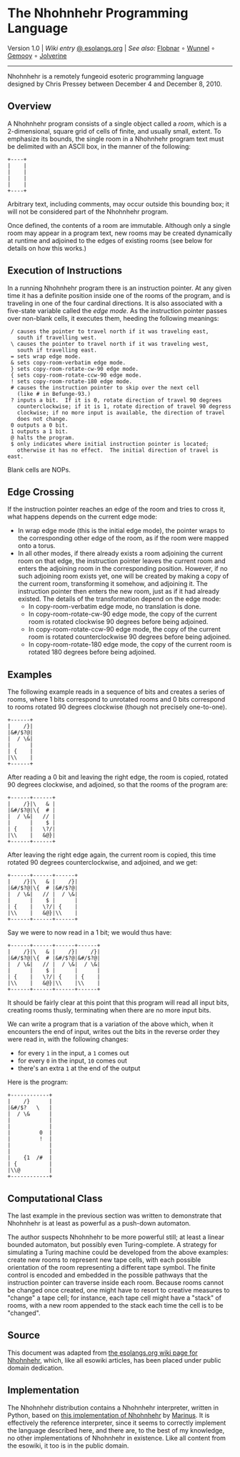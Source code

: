 The Nhohnhehr Programming Language
==================================

Version 1.0
| _Wiki entry_ [@ esolangs.org](https://esolangs.org/wiki/Nhohnhehr)
| _See also:_ [Flobnar](https://github.com/catseye/Flobnar#readme)
∘ [Wunnel](https://github.com/catseye/Wunnel#readme)
∘ [Gemooy](https://github.com/catseye/Gemooy#readme)
∘ [Jolverine](https://github.com/catseye/Jolverine#readme)

- - - -

Nhohnhehr is a remotely fungeoid esoteric programming language designed
by Chris Pressey between December 4 and December 8, 2010.

Overview
--------

A Nhohnhehr program consists of a single object called a *room*, which
is a 2-dimensional, square grid of cells of finite, and usually small,
extent. To emphasize its bounds, the single room in a Nhohnhehr program
text must be delimited with an ASCII box, in the manner of the
following:

    +----+
    |    |
    |    |
    |    |
    |    |
    +----+

Arbitrary text, including comments, may occur outside this bounding box;
it will not be considered part of the Nhohnhehr program.

Once defined, the contents of a room are immutable. Although only a
single room may appear in a program text, new rooms may be created
dynamically at runtime and adjoined to the edges of existing rooms (see
below for details on how this works.)

Execution of Instructions
-------------------------

In a running Nhohnhehr program there is an instruction pointer. At any
given time it has a definite position inside one of the rooms of the
program, and is traveling in one of the four cardinal directions. It is
also associated with a five-state variable called the *edge mode*. As
the instruction pointer passes over non-blank cells, it executes them,
heeding the following meanings:

     / causes the pointer to travel north if it was traveling east,
       south if travelling west.
     \ causes the pointer to travel north if it was traveling west,
       south if travelling east.
     = sets wrap edge mode.
     & sets copy-room-verbatim edge mode.
     } sets copy-room-rotate-cw-90 edge mode.
     { sets copy-room-rotate-ccw-90 edge mode.
     ! sets copy-room-rotate-180 edge mode.
     # causes the instruction pointer to skip over the next cell
       (like # in Befunge-93.)
     ? inputs a bit.  If it is 0, rotate direction of travel 90 degrees
       counterclockwise; if it is 1, rotate direction of travel 90 degress
       clockwise; if no more input is available, the direction of travel
       does not change.
     0 outputs a 0 bit.
     1 outputs a 1 bit.
     @ halts the program.
     $ only indicates where initial instruction pointer is located;
       otherwise it has no effect.  The initial direction of travel is east.

Blank cells are NOPs.

Edge Crossing
-------------

If the instruction pointer reaches an edge of the room and tries to
cross it, what happens depends on the current edge mode:

-   In wrap edge mode (this is the initial edge mode), the pointer wraps
    to the corresponding other edge of the room, as if the room were
    mapped onto a torus.
-   In all other modes, if there already exists a room adjoining the
    current room on that edge, the instruction pointer leaves the
    current room and enters the adjoining room in the corresponding
    position. However, if no such adjoining room exists yet, one will be
    created by making a copy of the current room, transforming it
    somehow, and adjoining it. The instruction pointer then enters the
    new room, just as if it had already existed. The details of the
    transformation depend on the edge mode:
    -   In copy-room-verbatim edge mode, no translation is done.
    -   In copy-room-rotate-cw-90 edge mode, the copy of the current
        room is rotated clockwise 90 degrees before being adjoined.
    -   In copy-room-rotate-ccw-90 edge mode, the copy of the current
        room is rotated counterclockwise 90 degrees before being
        adjoined.
    -   In copy-room-rotate-180 edge mode, the copy of the current room
        is rotated 180 degrees before being adjoined.

Examples
--------

The following example reads in a sequence of bits and creates a series
of rooms, where 1 bits correspond to unrotated rooms and 0 bits
correspond to rooms rotated 90 degrees clockwise (though not precisely
one-to-one).

    +------+
    |    /}|
    |&#/$?@|
    |  / \&|
    |      |
    | {    |
    |\\    |
    +------+

After reading a 0 bit and leaving the right edge, the room is copied,
rotated 90 degrees clockwise, and adjoined, so that the rooms of the
program are:

    +------+------+
    |    /}|\   & |
    |&#/$?@|\{  # |
    |  / \&|   // |
    |      |    $ |
    | {    |   \?/|
    |\\    |   &@}|
    +------+------+

After leaving the right edge again, the current room is copied, this
time rotated 90 degrees counterclockwise, and adjoined, and we get:

    +------+------+------+
    |    /}|\   & |    /}|
    |&#/$?@|\{  # |&#/$?@|
    |  / \&|   // |  / \&|
    |      |    $ |      |
    | {    |   \?/| {    |
    |\\    |   &@}|\\    |
    +------+------+------+

Say we were to now read in a 1 bit; we would thus have:

    +------+------+------+------+
    |    /}|\   & |    /}|    /}|
    |&#/$?@|\{  # |&#/$?@|&#/$?@|
    |  / \&|   // |  / \&|  / \&|
    |      |    $ |      |      |
    | {    |   \?/| {    | {    |
    |\\    |   &@}|\\    |\\    |
    +------+------+------+------+

It should be fairly clear at this point that this program will read all
input bits, creating rooms thusly, terminating when there are no more
input bits.

We can write a program that is a variation of the above which, when it
encounters the end of input, writes out the bits in the reverse order
they were read in, with the following changes:

* for every `1` in the input, a `1` comes out
* for every `0` in the input, `10` comes out
* there's an extra `1` at the end of the output

Here is the program:

    +------------+
    |    /}      |
    |&#/$?   \   |
    |  / \&      |
    |            |
    |            |
    |         0  |
    |         !  |
    |            |
    |            |
    |    {1  /#  |
    | {          |
    |\\@         |
    +------------+

Computational Class
-------------------

The last example in the previous section was written to demonstrate that
Nhohnhehr is at least as powerful as a push-down automaton.

The author suspects Nhohnhehr to be more powerful still; at least a
linear bounded automaton, but possibly even Turing-complete. A strategy
for simulating a Turing machine could be developed from the above
examples: create new rooms to represent new tape cells, with each
possible orientation of the room representing a different tape symbol.
The finite control is encoded and embedded in the possible pathways that
the instruction pointer can traverse inside each room. Because rooms
cannot be changed once created, one might have to resort to creative
measures to "change" a tape cell; for instance, each tape cell might
have a "stack" of rooms, with a new room appended to the stack each time
the cell is to be "changed".

Source
------

This document was adapted from [the esolangs.org wiki page for
Nhohnhehr](http://www.esolangs.org/wiki/Nhohnhehr), which, like all
esowiki articles, has been placed under public domain dedication.

Implementation
--------------

The Nhohnhehr distribution contains a Nhohnhehr interpreter, written
in Python, based on [this implementation of
Nhohnhehr](http://esolangs.org/wiki/User:Marinus/Nhohnhehr_interpreter)
by [Marinus](http://www.esolangs.org/wiki/User:Marinus).  It
is effectively the reference interpreter, since it seems to correctly
implement the language described here, and there are, to the best of
my knowledge, no other implementations of Nhohnhehr in existence.
Like all content from the esowiki, it too is in the public domain.
